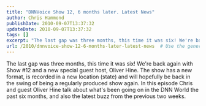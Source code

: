 ```yaml
---
title: "DNNVoice Show 12, 6 months later. Latest News"
author: Chris Hammond
publishDate: 2010-09-07T13:37:32
updateDate: 2010-09-07T13:37:32
tags: []
excerpt: "The last gap was three months, this time it was six! We're back again with Show #12 and a new special guest host, Oliver Hine. The show has a new format, is recorded in a new location (state) and will hopefully be back in the swing of being a regularly produced show again. In this episode Chris and guest Oliver Hine talk about what's been going on in the DNN World the past six months, and also the latest buzz from the previous two weeks."
url: /2010/dnnvoice-show-12-6-months-later-latest-news  # Use the generated URL with year
---
```

The last gap was three months, this time it was six! We're back again with Show #12 and a new special guest host, Oliver Hine. The show has a new format, is recorded in a new location (state) and will hopefully be back in the swing of being a regularly produced show again. In this episode Chris and guest Oliver Hine talk about what's been going on in the DNN World the past six months, and also the latest buzz from the previous two weeks.<img src="https://feeds.feedburner.com/~r/dnnvoice/~4/Juu6KNcoS3c" height="1" width="1"/>
